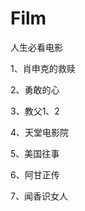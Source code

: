 # Film
人生必看电影



<p color="red">1、肖申克的救赎</p>
<p>2、勇敢的心</p>
<p>3、教父1、2</p>
<p>4、天堂电影院</p>
<p>5、美国往事</p>
<p>6、阿甘正传</p>
<p>7、闻香识女人</p>


